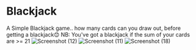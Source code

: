 # Blackjack
A Simple Blackjack game.. how many cards can you draw out, before getting a blackjack😊
NB: You've got a blackjack if the sum of your cards are >= 21
![Screenshot (12)](https://user-images.githubusercontent.com/101476757/174479950-e5be1a54-b6fe-4566-9a68-e96465be841e.png)
![Screenshot (11)](https://user-images.githubusercontent.com/101476757/174479952-699783a5-ae42-42c5-b208-a69dc2927e2f.png)
![Screenshot (18)](https://user-images.githubusercontent.com/101476757/174479972-83d692e9-dbd2-4bb7-a538-7dab739dd0be.png)
